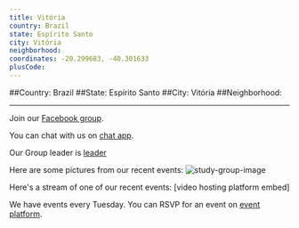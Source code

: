 ```yaml
---
title: Vitória
country: Brazil
state: Espírito Santo
city: Vitória
neighborhood: 
coordinates: -20.299683, -40.301633
plusCode:
---
```


##Country: Brazil
##State: Espírito Santo
##City: Vitória
##Neighborhood: 
*****
Join our [Facebook group](https://www.facebook.com/groups/free.code.camp.vitoria.e.regiao.metropolitana.es).

You can chat with us on [chat app]().

Our Group leader is [leader]()

Here are some pictures from our recent events:
![study-group-image]()

Here's a stream of one of our recent events:
[video hosting platform embed]

We have events every Tuesday. You can RSVP for an event on [event platform]().
